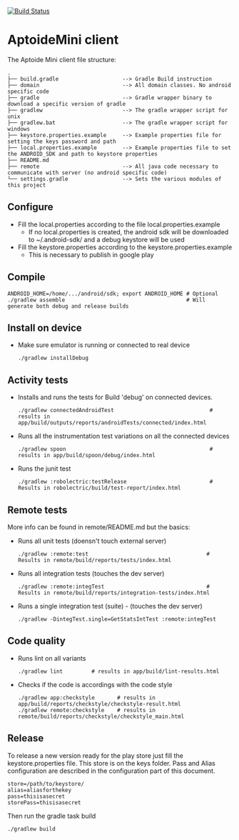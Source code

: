[![Build Status](https://travis-ci.org/joninvski/aptoidemini-client.svg?branch=master)](https://travis-ci.org/joninvski/aptoidemini-client)

# AptoideMini client

The Aptoide Mini client file structure:

```
.
├── build.gradle                    --> Gradle Build instruction
├── domain                          --> All domain classes. No android specific code
├── gradle                          --> Gradle wrapper binary to download a specific version of gradle
├── gradlew                         --> The gradle wrapper script for unix
├── gradlew.bat                     --> The gradle wrapper script for windows
├── keystore.properties.example     --> Example properties file for setting the keys password and path
├── local.properties.example        --> Example properties file to set the ANDROID_SDK and path to keystore properties
├── README.md
├── remote                          --> All java code necessary to communicate with server (no android specific code)
└── settings.gradle                 --> Sets the various modules of this project
```

## Configure

 * Fill the local.properties according to the file local.properties.example
     * If no local.properties is created, the android sdk will be downloaded to ~/.android-sdk/ and a debug keystore will be used
 * Fill the keystore.properties according to the keystore.properties.example
     * This is necessary to publish in google play

## Compile

    ANDROID_HOME=/home/.../android/sdk; export ANDROID_HOME # Optional
    ./gradlew assemble                                      # Will generate both debug and release builds

## Install on device

* Make sure emulator is running or connected to real device

    ```
    ./gradlew installDebug
    ```

## Activity tests

* Installs and runs the tests for Build 'debug' on connected devices.

    ```
    ./gradlew connectedAndroidTest                              # results in app/build/outputs/reports/androidTests/connected/index.html
    ```

* Runs all the instrumentation test variations on all the connected devices

    ```
    ./gradlew spoon                                             # results in app/build/spoon/debug/index.html
    ```

* Runs the junit test
    ```
    ./gradlew :robolectric:testRelease                          # Results in robolectric/build/test-report/index.html
    ```

## Remote tests

More info can be found in remote/README.md but the basics:

* Runs all unit tests (doensn't touch external server)

    ```
    ./gradlew :remote:test                                     # Results in remote/build/reports/tests/index.html
    ```

* Runs all integration tests (touches the dev server)

    ```
    ./gradlew :remote:integTest                                # Results in remote/build/reports/integration-tests/index.html
    ```

* Runs a single integration test (suite) - (touches the dev server)

    ```
    ./gradlew -DintegTest.single=GetStatsIntTest :remote:integTest
    ```

## Code quality

* Runs lint on all variants

    ```
    ./gradlew lint         # results in app/build/lint-results.html
    ```

* Checks if the code is accordings with the code style

    ```
    ./gradlew app:checkstyle       # results in app/build/reports/checkstyle/checkstyle-result.html
    ./gradlew remote:checkstyle    # results in remote/build/reports/checkstyle/checkstyle_main.html
    ```

## Release

To release a new version ready for the play store just fill the keystore.properties file. This store is on the keys folder. Pass and Alias configuration are described in the configuration part of this document.

    store=/path/to/keystore/
    alias=aliasforthekey
    pass=thisisasecret
    storePass=thisisasecret

Then run the gradle task build

    ./gradlew build
